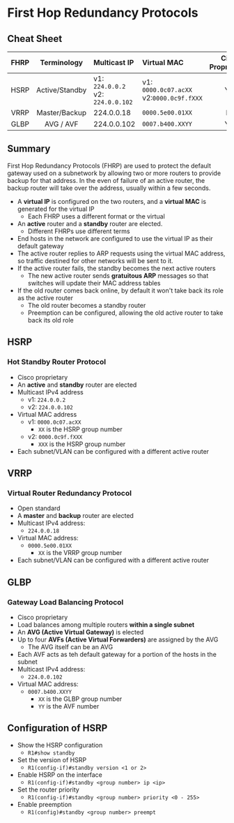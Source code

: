 # First Hop Redundancy Protocols

## Cheat Sheet

| **FHRP** | **Terminology** | **Multicast IP**                     | **Virtual MAC**                             | **Cisco Proprietary?** |
|:--------:|:---------------:|:-------------------------------------|:--------------------------------------------|:----------------------:|
| HSRP     | Active/Standby  | v1: `224.0.0.2`<br>v2: `224.0.0.102` | v1: `0000.0c07.acXX`<br>v2:`0000.0c9f.fXXX` | Yes                    |
| VRRP     | Master/Backup   | 224.0.0.18                           | `0000.5e00.01XX`                            | No                     |
| GLBP     | AVG / AVF       | 224.0.0.102                          | `0007.b400.XXYY`                            | Yes                    |

## Summary

First Hop Redundancy Protocols (FHRP) are used to protect the default gateway used on a subnetwork by allowing two or more routers to provide backup for that address. In the even of failure of an active router, the backup router will take over the address, usually within a few seconds.

- A **virtual IP** is configured on the two routers, and a **virtual MAC** is generated for the virtual IP
  - Each FHRP uses a different format or the virtual
- An **active** router and a **standby** router are elected.
  - Different FHRPs use different terms
- End hosts in the network are configured to use the virtual IP as their default gateway
- The active router replies to ARP requests using the virtual MAC address, so traffic destined for other networks will be sent to it.
- If the active router fails, the standby becomes the next active routers
  - The new active router sends **gratuitous ARP** messages so that switches will update their MAC address tables
- If the old router comes back online, by default it won't take back its role as the active router
  - The old router becomes a standby router
  - Preemption can be configured, allowing the old active router to take back its old role

## HSRP

### Hot Standby Router Protocol

- Cisco proprietary
- An **active** and **standby** router are elected
- Multicast IPv4 address
  - v1: `224.0.0.2`
  - v2: `224.0.0.102`
- Virtual MAC address
  - v1: `0000.0c07.acXX`
    - `XX` is the HSRP group number
  - v2: `0000.0c9f.fXXX`
    - `XXX` is the HSRP group number
- Each subnet/VLAN can be configured with a different active router

## VRRP

### Virtual Router Redundancy Protocol

- Open standard
- A **master** and **backup** router are elected
- Multicast IPv4 address:
  - `224.0.0.18`
- Virtual MAC address:
  - `0000.5e00.01XX`
    - `XX` is the VRRP group number
- Each subnet/VLAN can be configured with a different active router

## GLBP

### Gateway Load Balancing Protocol

- Cisco proprietary
- Load balances among multiple routers **within a single subnet**
- An **AVG (Active Virtual Gateway)** is elected
- Up to four **AVFs (Active Virtual Forwarders)** are assigned by the AVG
  - The AVG itself can be an AVG
- Each AVF acts as teh default gateway for a portion of the hosts in the subnet
- Multicast IPv4 address:
  - `224.0.0.102`
- Virtual MAC address:
  - `0007.b400.XXYY`
    - `XX` is the GLBP group number
    - `YY` is the AVF number

## Configuration of HSRP

- Show the HSRP configuration
  - `R1#show standby`
- Set the version of HSRP
  - `R1(config-if)#standby version <1 or 2>`
- Enable HSRP on the interface
  - `R1(config-if)#standby <group number> ip <ip>`
- Set the router priority
  - `R1(config-if)#standby <group number> priority <0 - 255>`
- Enable preemption
  - `R1(config)#standby <group number> preempt`

